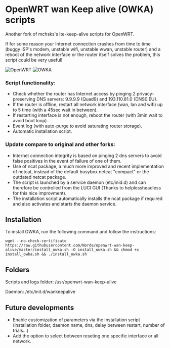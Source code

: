 # OpenWRT wan Keep alive (OWKA) scripts

Another fork of mchsks's lte-keep-alive scripts for OpenWRT.

If for some reason your Internet connection crashes from time to time (buggy ISP's modem, unstable wifi, unstable wwan, unstable router) and a reboot of the network interface or the router itself solves the problem, this script could be very useful!

![OpenWRT](https://github.com/Norde/openwrt-wan-keep-alive/blob/master/images/openwrt2020.png)
![OWKA](https://github.com/Norde/openwrt-wan-keep-alive/blob/master/images/owka.png)







### Script functionality:
- Check whether the router has Internet access by pinging 2 privacy-preserving DNS servers: 9.9.9.9 (Quad9) and 193.110.81.0 (DNS0.EU).
- If the router is offline, restart all network interface (wan, lan and wifi) up to 5 time (with a 45sec wait in between).
- If restarting interface is not enough, reboot the router (with 3min wait to avoid boot loop).
- Event log (with auto-purge to avoid saturating router storage).
- Automatic installation script.
  

### Update compare to original and other forks:
- Internet connection integrity is based on pinging 2 dns servers to avoid false positives in the event of failure of one of them.
- Use of ncat package, a much more improved and recent implementation of netcat, instead of the default busybox netcat "compact" or the outdated netcat package.
- The script is launched by a service daemon (etc/inid.d) and can therefore be controlled from the LUCI GUI (Thanks to helplessheadless for this nice improvment).
- The installation script automatically installs the ncat package if required and also activates and starts the daemon service.


## Installation

To install OWKA, run the following command and follow the instructions:

	wget --no-check-certificate https://raw.githubusercontent.com/Norde/openwrt-wan-keep-alive/master/install_owka.sh -O install_owka.sh && chmod +x install_owka.sh && ./install_owka.sh



## Folders

Scripts and logs folder:
/usr/openwrt-wan-keep-alive

Daemon:
/etc/init.d/wankeepalive

   
## Future developments

- Enable customization of parameters via the installation script (installation folder, daemon name, dns, delay between restart, number of trials...)
- Add the option to select between reseting one specific interface or all network.
